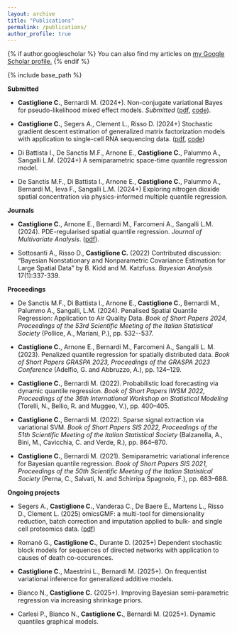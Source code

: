 ```yaml
---
layout: archive
title: "Publications"
permalink: /publications/
author_profile: true
---
```



{% if author.googlescholar %}
  You can also find my articles on <u><a href="{{author.googlescholar}}">my Google Scholar profile</a>.</u>
{% endif %}

{% include base_path %}

**Submitted**

* **Castiglione C.**, Bernardi M. (2024+). 
  Non-conjugate variational Bayes for pseudo-likelihood mixed effect models.
  *Submitted* 
  ([pdf](https://arxiv.org/abs/2206.09444), [code](https://github.com/CristianCastiglione/BayesGLMM.jl)).

* **Castiglione C.**, Segers A., Clement L., Risso D. (2024+)
  Stochastic gradient descent estimation of generalized matrix factorization models with application to single-cell RNA sequencing data. 
  ([pdf](https://arxiv.org/abs/2412.20509), [code](https://github.com/CristianCastiglione/sgdGMF))

* Di Battista I., De Sanctis M.F., Arnone E., **Castiglione C.**, Palummo A., Sangalli L.M. (2024+)
  A semiparametric space-time quantile regression model.

* De Sanctis M.F., Di Battista I., Arnone E., **Castiglione C.**, Palummo A., Bernardi M., Ieva F., Sangalli L.M. (2024+)
  Exploring nitrogen dioxide spatial concentration via physics-informed multiple quantile regression.


**Journals**

* **Castiglione C.**, Arnone E., Bernardi M., Farcomeni A., Sangalli L.M. (2024). 
  PDE-regularised spatial quantile regression.
  *Journal of Multivariate Analysis*.
  ([pdf](https://doi.org/10.1016/j.jmva.2024.105381)).

* Sottosanti A., Risso D., **Castiglione C.** (2022) 
  Contributed discussion: “Bayesian Nonstationary and Nonparametric Covariance Estimation for Large Spatial Data” by B. Kidd and M. Katzfuss. 
  *Bayesian Analysis* 17(1):337-339.


**Proceedings**

* De Sanctis M.F., Di Battista I., Arnone E., **Castiglione C.**, Bernardi M., Palummo A., Sangalli, L.M. (2024).
  Penalised Spatial Quantile Regression: Application to Air Quality Data.
  *Book of Short Papers 2024, Proceedings of the 53rd Scientific Meeting of the Italian Statistical Society* 
  (Pollice, A., Mariani, P.), pp. 532--537.

* **Castiglione C.**, Arnone E., Bernardi M., Farcomeni A., Sangalli L. M. (2023). 
  Penalized quantile regression for spatially distributed data.
  *Book of Short Papers GRASPA 2023, Proceedings of the GRASPA 2023 Conference* 
  (Adelfio, G. and Abbruzzo, A.), pp. 124–129.

* **Castiglione C.**, Bernardi M. (2022). 
  Probabilistic load forecasting via dynamic quantile regression.
  *Book of Short Papers IWSM 2022, Proceedings of the 36th International Workshop on Statistical Modeling* 
  (Torelli, N., Bellio, R. and Muggeo, V.), pp. 400–405.

* **Castiglione C.**, Bernardi M. (2022). 
  Sparse signal extraction via variational SVM.
  *Book of Short Papers SIS 2022, Proceedings of the 51th Scientific Meeting of the Italian Statistical Society*
  (Balzanella, A., Bini, M., Cavicchia, C. and Verde, R.), pp. 864–870.

* **Castiglione C.**, Bernardi M. (2021). 
  Semiparametric variational inference for Bayesian quantile regression.
  *Book of Short Papers SIS 2021, Proceedings of the 50th Scientific Meeting of the Italian Statistical Society*
  (Perna, C., Salvati, N. and Schirripa Spagnolo, F.), pp. 683–688.

**Ongoing projects**

* Segers A., **Castiglione C.**, Vanderaa C., De Baere E., Martens L., Risso D., Clement L. (2025)
  omicsGMF: a multi-tool for dimensionality reduction, batch correction and imputation applied to bulk- and single cell proteomics data.
  ([pdf](https://www.biorxiv.org/content/10.1101/2025.03.24.644996v1))

* Romanò G., **Castiglione C.**, Durante D. (2025+)
  Dependent stochastic block models for sequences of directed networks with application to causes of death co-occurences.

* **Castiglione C.**, Maestrini L., Bernardi M. (2025+).
  On frequentist variational inference for generalized additive models. 

* Bianco N., **Castiglione C.** (2025+). 
  Improving Bayesian semi-parametric regression via increasing shrinkage priors.

* Carlesi P., Bianco N., **Castiglione C.**, Bernardi M. (2025+). 
  Dynamic quantiles graphical models.


